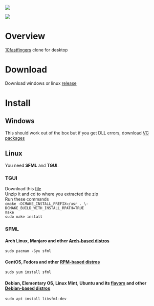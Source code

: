  ![](https://i.imgur.com/yo2br0C.png)

 ![](https://i.imgur.com/53U5D2p.png)

 # Overview
 [10fastfingers](https://10fastfingers.com/) clone for desktop
 
 # Download
 Download windows or linux [release](https://github.com/DarkShadowFT/TypingTestApp/releases/)

 # Install
 
 ## Windows
 This should work out of the box but if you get DLL errors, download [VC packages]( https://getintopc.com/softwares/utilities/visual-c-plus-plus-redistributable-packages-free-download-1557309/)

 ## Linux
 You need **SFML** and **TGUI**.

 ### TGUI
 Download this [file](https://github.com/texus/TGUI/archive/v0.8.8.zip)  
 Unzip it and cd to where you extracted the zip  
 Run these commands  
 `cmake -DCMAKE_INSTALL_PREFIX=/usr . \-DCMAKE_BUILD_WITH_INSTALL_RPATH=TRUE`  
 `make`  
 `sudo make install`
 
 
 ### SFML
 #### Arch Linux, Manjaro and other [Arch-based distros](https://wiki.archlinux.org/index.php/Arch-based_distributions)
 
 `sudo pacman -Syu sfml`
 
 #### CentOS, Fedora and other [RPM-based distros](https://en.wikipedia.org/wiki/Category:RPM-based_Linux_distributions)
 
 `sudo yum install sfml`
 
 #### Debian, Elementary OS, Linux Mint, Ubuntu and its [flavors](https://ubuntu.com/download/flavours) and other [Debian-based distros](https://www.debian.org/derivatives/)
 
 `sudo apt install libsfml-dev`
